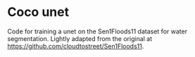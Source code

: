 # Coco unet
Code for training a unet on the Sen1Floods11 dataset for water segmentation. Lightly adapted from the original at https://github.com/cloudtostreet/Sen1Floods11.
